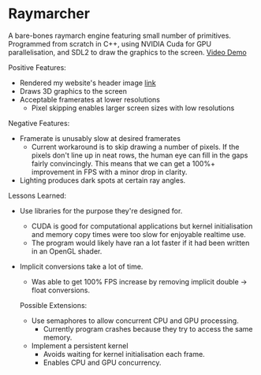 # Raymarcher
A bare-bones raymarch engine featuring small number of primitives. Programmed from scratch in C++, using NVIDIA Cuda for GPU parallelisation, and SDL2 to draw the graphics to the screen.
[Video Demo](https://www.youtube.com/watch?v=rqYLiHtZyNM)

Positive Features:
- Rendered my website's header image [link](http://www.joemo.co.uk)
- Draws 3D graphics to the screen
- Acceptable framerates at lower resolutions
  - Pixel skipping enables larger screen sizes with low resolutions

Negative Features:
- Framerate is unusably slow at desired framerates
  - Current workaround is to skip drawing a number of pixels. If the pixels don't line up in neat rows, the human eye can fill in the gaps fairly convincingly. This means that we can get a 100%+ improvement in FPS with a minor drop in clarity.
- Lighting produces dark spots at certain ray angles.

Lessons Learned:
- Use libraries for the purpose they're designed for.
  - CUDA is good for computational applications but kernel initialisation and memory copy times were too slow for enjoyable realtime use.
  - The program would likely have ran a lot faster if it had been written in an OpenGL shader.
- Implicit conversions take a lot of time.
  - Was able to get 100% FPS increase by removing implicit double -> float conversions.
  
  Possible Extensions:
  - Use semaphores to allow concurrent CPU and GPU processing.
    - Currently program crashes because they try to access the same memory.
  - Implement a persistent kernel
    - Avoids waiting for kernel initialisation each frame.
    - Enables CPU and GPU concurrency.
